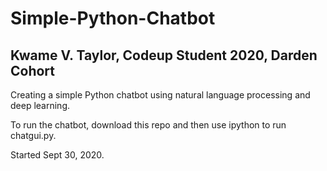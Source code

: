 # Simple-Python-Chatbot

## Kwame V. Taylor, Codeup Student 2020, Darden Cohort

Creating a simple Python chatbot using natural language processing and deep learning.

To run the chatbot, download this repo and then use ipython to run chatgui.py.

Started Sept 30, 2020.